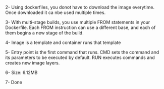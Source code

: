 2- Using dockerfiles, you donot have to download the image everytime. Once downloaded it ca nbe used multiple times.

3- With multi-stage builds, you use multiple FROM statements in your Dockerfile. Each FROM instruction can use a different base, and each of them begins a new stage of the build.

4- Image is a template and container runs that template

5- Entry point is the first command that runs. CMD sets the command and its parameters to be executed by default. RUN executes commands and creates new image layers.

6- Size: 6.12MB

7- Done